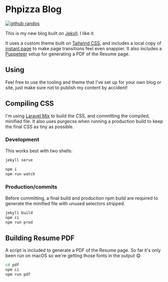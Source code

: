 # Phpizza Blog

[![github randos](https://randos.online/u/Alanaktion)](https://randos.online/u/Alanaktion/next)

This is my new blog built on [Jekyll](http://jekyllrb.com). I like it.

It uses a custom theme built on [Tailwind CSS](https://tailwindcss.com), and includes a local copy of [instant.page](https://instant.page) to make page transitions feel even snappier. It also includes a [Puppeteer](https://github.com/GoogleChrome/puppeteer) setup for generating a PDF of the Resume page.

## Using

Feel free to use the tooling and theme that I've set up for your own blog or site, just make sure not to publish my content by accident!

## Compiling CSS

I'm using [Laravel Mix](https://laravel-mix.com) to build the CSS, and committing the compiled, minified file. It also uses purgecss when running a production build to keep the final CSS as tiny as possible.

### Development

This works best with two shells:

```bash
jekyll serve
```

```bash
npm i
npm run watch
```

### Production/commits

Before committing, a final build and production npm build are required to generate the minified file with unused selectors stripped.

```bash
jekyll build
npm ci
npm run prod
```

## Building Resume PDF

A script is included to generate a PDF of the Resume page. So far it's only been run on macOS so we're getting those fonts in the output 😋

```bash
cd pdf
npm ci
npm run pdf
```
